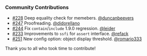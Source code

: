 ### Community Contributions

* [#228](https://github.com/chaijs/chai/pull/228) Deep equality check for memebers. [@duncanbeevers](https://github.com/duncanbeevers)
* [#247](https://github.com/chaijs/chai/pull/247) Proofreading. [@didorellano](https://github.com/didoarellano)
* [#244](https://github.com/chaijs/chai/pull/244) Fix `contain`/`include` 1.9.0 regression. [@leider](https://github.com/leider)
* [#233](https://github.com/chaijs/chai/pull/233) Improvements to `ssfi` for `assert` interface. [@refack](https://github.com/refack)
* [#251](https://github.com/chaijs/chai/pull/251) New config option: object display threshold. [@romario333](https://github.com/romario333)

Thank you to all who took time to contribute!
